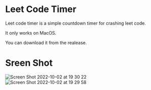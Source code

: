 # Leet Code Timer
Leet code timer is a simple countdown timer for crashing leet code.

It only works on MacOS.

You can download it from the realease.

# Sreen Shot

![Screen Shot 2022-10-02 at 19 30 22](https://user-images.githubusercontent.com/44286349/193451888-3bf12d40-951b-4835-b097-052e0346df5f.png)
![Screen Shot 2022-10-02 at 19 29 58](https://user-images.githubusercontent.com/44286349/193451884-f2623946-7e1f-4ab2-abe2-8df766f7cd07.png)
